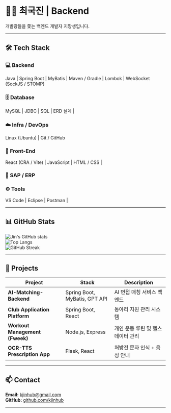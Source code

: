 # 🧑‍💻 최국진 | Backend 

개발광들을 쫓는 백엔드 개발자 지망생입니다.  

---

## 🛠 Tech Stack

### 💻 Backend
Java | Spring Boot | MyBatis |  Maven / Gradle | Lombok  | WebSocket (SockJS / STOMP)

### 🗄 Database
MySQL | JDBC | SQL | ERD 설계 | 

### ☁️ Infra / DevOps
Linux (Ubuntu) | Git / GitHub

### 🧩 Front-End
React (CRA / Vite) | JavaScript | HTML / CSS |   

### 🧠 SAP / ERP

### ⚙️ Tools
VS Code | Eclipse | Postman  |

---


## 📊 GitHub Stats  

![Jin's GitHub stats](https://github-readme-stats.vercel.app/api?username=kjinhub&show_icons=true&theme=tokyonight)  
![Top Langs](https://github-readme-stats.vercel.app/api/top-langs/?username=kjinhub&layout=compact&theme=tokyonight)  
![GitHub Streak](https://streak-stats.demolab.com?user=kjinhub&theme=tokyonight)


---
## 🚀 Projects

| Project | Stack | Description |
|----------|--------|-------------|
| **AI-Matching-Backend** | Spring Boot, MyBatis, GPT API | AI 면접 매칭 서비스 백엔드 |
| **Club Application Platform** | Spring Boot, React | 동아리 지원 관리 시스템 |
| **Workout Management (Fweek)** | Node.js, Express | 개인 운동 루틴 및 헬스 데이터 관리 |
| **OCR-TTS Prescription App** | Flask, React | 처방전 문자 인식 + 음성 안내 |

---

## 📫 Contact
**Email:** kjinhub@gmail.com  
**GitHub:** [github.com/kjinhub](https://github.com/kjinhub)

---

